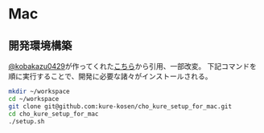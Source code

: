 # Mac
## 開発環境構築
[@kobakazu0429](https://github.com/kobakazu0429)が作ってくれた[こちら](https://github.com/kure-kosen/cho_kure_setup_for_mac)から引用、一部改変。
下記コマンドを順に実行することで、開発に必要な諸々がインストールされる。

```bash
mkdir ~/workspace
cd ~/workspace
git clone git@github.com:kure-kosen/cho_kure_setup_for_mac.git
cd cho_kure_setup_for_mac
./setup.sh
```
